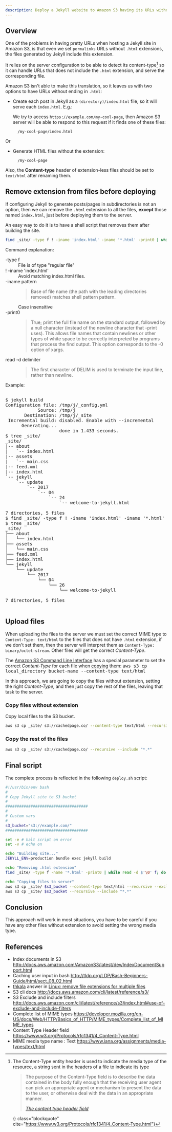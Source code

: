 ```yaml
---
description: Deploy a Jekyll website to Amazon S3 having its URLs without extensions (.html)
---
```


## Overview

One of the problems in having pretty URLs when hosting a Jekyll site
in Amazon S3, is that even we set `permalinks` URLs without `.html`
extensions, the files generated by Jekyll include this extension.

It relies on the server configuration to be able to detect its
content-type[^contenttype] so it can handle URLs that does not include the `.html`
extension, and serve the corresponding file.

Amazon S3 isn't able to make this translation, so it leaves us with
two options to have URLs without ending in `.html`:

- Create each post in Jekyll as a `(directory)/index.html` file, so it
  will serve each `index.html`. E.g.:
  
	We try to access `https://example.com/my-cool-page`, then Amazon S3
    server will be able to respond to this request if it finds one of
    these files:
	
	    /my-cool-page/index.html
	
Or
	
- Generate HTML files without the extension: 

        /my-cool-page

Also, the **Content-type** header of extension-less files should be
set to `text/html` after renaming them.

## Remove extension from files before deploying

If configuring Jekyll to generate posts/pages in subdirectories is not
an option, then we can remove the `.html` extension to all the files,
**except** those named `index.html`, just before deploying them
to the server.

An easy way to do it is to have a shell script that removes them after
building the site.

~~~ bash
find _site/ -type f ! -iname 'index.html' -iname '*.html' -print0 | while read -d $'\0' f; do mv "$f" "${f%.html}"; done
~~~

Command explanation:

<dl class="row"> 
<dt class="col-sm-3">-type f</dt> 
<dd class="col-sm-9">
File is of type "regular file"
</dd> 
<dt class="col-sm-3">! -iname 'index.html'</dt> 
<dd class="col-sm-9">
Avoid matching index.html files.
</dd> 
<dt class="col-sm-3">-iname pattern</dt> 
<dd class="col-sm-9">
<blockquote>Base of file name (the path with the leading directories
removed) matches shell pattern pattern.</blockquote> Case insensitive
</dd> 
<dt class="col-sm-3">-print0</dt> 
<dd class="col-sm-9">
<blockquote>True;  print the full file name on the standard output, followed by a
null character (instead of the newline character that -print uses).
This allows file names that contain newlines or other types of white
space to be correctly interpreted by programs that process the find
output. This option corresponds to the -0 option of xargs.</blockquote>
</dd> 
<dt class="col-sm-3">read -d delimiter</dt> 
<dd class="col-sm-9">
<blockquote>The first character of DELIM is used to terminate the input line, rather than newline.</blockquote>
</dd> 
</dl>


Example:

<pre class="shell">
<samp>
<span class="shell-prompt">$</span> <kbd>jekyll build</kbd>
Configuration file: /tmp/j/_config.yml
            Source: /tmp/j
       Destination: /tmp/j/_site
 Incremental build: disabled. Enable with --incremental
      Generating... 
                    done in 1.433 seconds.
<span class="shell-prompt">$</span> <kbd>tree _site/</kbd>
_site/
|-- about
|   `-- index.html
|-- assets
|   `-- main.css
|-- feed.xml
|-- index.html
`-- jekyll
    `-- update
        `-- 2017
            `-- 04
                `-- 24
                    `-- welcome-to-jekyll.html

7 directories, 5 files
<span class="shell-prompt">$</span> <kbd>find _site/ -type f ! -iname 'index.html' -iname '*.html' -print0 | while read -d $'\0' f; do mv "$f" "${f%.html}"; done</kbd>
<span class="shell-prompt">$</span> <kbd>tree _site/</kbd>
_site/
├── about
│   └── index.html
├── assets
│   └── main.css
├── feed.xml
├── index.html
└── jekyll
    └── update
        └── 2017
            └── 04
                └── 26
                    └── welcome-to-jekyll

7 directories, 5 files
</samp>
</pre>

## Upload files

When uploading the files to the server we must set the correct MIME
type to `Content-Type: text/html` to the files that does not have
`.html` extension, if we don't set them, then the server will
interpret them as `Content-Type: binary/octet-stream`. Other files
will get the correct *Content-Type*.

The
[Amazon S3 Command Line Interface](docs.aws.amazon.com/cli/latest/reference/s3/) has
a special parameter to set the correct *Content-Type* for each file
when
[copying](http://docs.aws.amazon.com/cli/latest/reference/s3/cp.html)
them: <kbd>aws s3 cp local_directory bucket-name --content-type
text/html</kbd>

In this approach, we are going to copy the files without extension,
setting the right *Content-Type*, and then just copy the rest of the
files, leaving that task to the server.

### Copy files without extension

Copy local files to the S3 bucket.

~~~ bash
aws s3 cp _site/ s3://cachedpage.co/ --content-type text/html --recursive --exclude "*.*"
~~~

### Copy the rest of the files

~~~ bash
aws s3 cp _site/ s3://cachedpage.co/ --recursive --include "*.*"
~~~

## Final script

The complete process is reflected in the following `deploy.sh` script:

~~~ bash
#!/usr/bin/env bash
#
# Copy Jekyll site to S3 bucket
#
####################################
#
# Custom vars
#
s3_bucket="s3://example.com/"
####################################

set -e # halt script on error
set -v # echo on

echo "Building site..."
JEKYLL_ENV=production bundle exec jekyll build

echo "Removing .html extension"
find _site/ -type f -name '*.html' -print0 | while read -d $'\0' f; do mv "$f" "${f%.html}"; done

echo "Copying files to server"
aws s3 cp _site/ $s3_bucket --content-type text/html --recursive --exclude "*.*"
aws s3 cp _site/ $s3_bucket --recursive --include "*.*"
~~~

## Conclusion

This approach will work in most situations, you have to be careful if
you have any other files without extension to avoid setting the wrong
media type.

## References

- Index documents in
  S3
  <http://docs.aws.amazon.com/AmazonS3/latest/dev/IndexDocumentSupport.html>
- Caching user input in bash <http://tldp.org/LDP/Bash-Beginners-Guide/html/sect_08_02.html>
- [thkala](http://stackoverflow.com/users/507519/thkala) answer in [Linux: remove file extensions for multiple files](http://stackoverflow.com/a/4509530/1165509)
- S3 cli docs <http://docs.aws.amazon.com/cli/latest/reference/s3/>
- S3 Exclude and include
  filters
  <http://docs.aws.amazon.com/cli/latest/reference/s3/index.html#use-of-exclude-and-include-filters>
- Complete list of MIME
  types
  <https://developer.mozilla.org/en-US/docs/Web/HTTP/Basics_of_HTTP/MIME_types/Complete_list_of_MIME_types>
- Content Type Header field <https://www.w3.org/Protocols/rfc1341/4_Content-Type.html>
- MIME media type name : Text <https://www.iana.org/assignments/media-types/text/html>

[^contenttype]:
	The Content-Type entity header is used to indicate the media type
    of the resource, a string sent in the headers of a file to
    indicate its type
	
	> The purpose of the Content-Type field is to describe the data
	> contained in the body fully enough that the receiving user agent
	> can pick an appropriate agent or mechanism to present the data
	> to the user, or otherwise deal with the data in an appropriate
	> manner. 
	> 
	> <footer class="blockquote-footer"> <cite><a
	> href="https://www.w3.org/Protocols/rfc1341/4_Content-Type.html">The content type header field</a></cite></footer>
	{: class="blockquote" cite="https://www.w3.org/Protocols/rfc1341/4_Content-Type.html"}
